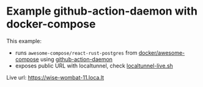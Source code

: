 # Example github-action-daemon with docker-compose

This example:
- runs `awesome-compose/react-rust-postgres` from [docker/awesome-compose](https://github.com/docker/awesome-compose) using [github-action-daemon](https://github.com/vladkosinov/github-action-daemon)
- exposes public URL with localtunnel, check [localtunnel-live.sh](https://github.com/vladkosinov/github-action-daemon-example-docker-compose/blob/main/localtunnel-live.sh)


Live url: https://wise-wombat-11.loca.lt

